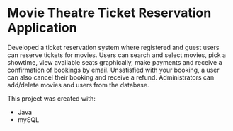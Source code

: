 # Movie Theatre Ticket Reservation Application

Developed a ticket reservation system where registered and guest users can reserve tickets for movies. Users can search and select movies, pick a showtime, view available seats graphically, make payments and receive a confirmation of bookings by email. Unsatisfied with your booking, a user can also cancel their booking and receive a refund. Administrators can add/delete movies and users from the database.

This project was created with:
- Java
- mySQL
